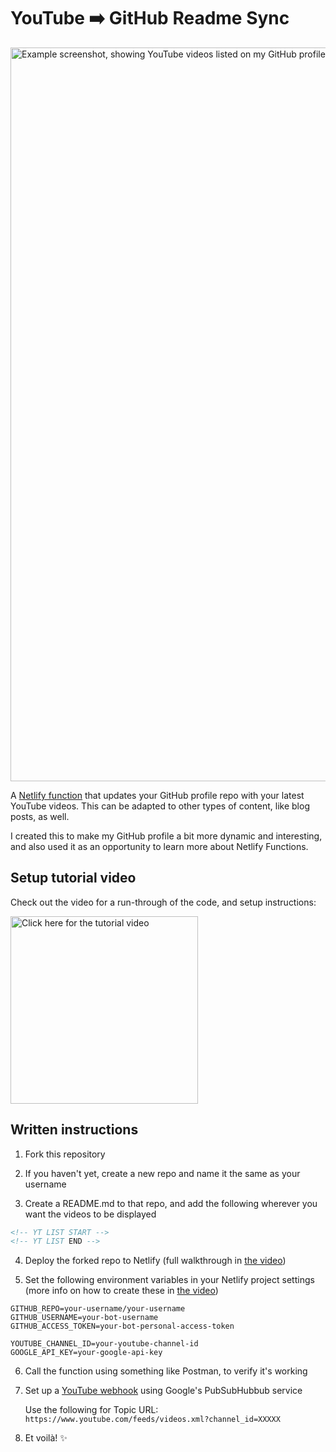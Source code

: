 # YouTube ➡️ GitHub Readme Sync

<img alt="Example screenshot, showing YouTube videos listed on my GitHub profile" src="https://raw.githubusercontent.com/jacques-blom/dynamic-github-profile/main/screenshot.jpg" width="1174" />

A [Netlify function](https://www.netlify.com/products/functions/) that updates your GitHub profile repo with your latest YouTube videos. This can be adapted to other types of content, like blog posts, as well.

I created this to make my GitHub profile a bit more dynamic and interesting, and also used it as an opportunity to learn more about Netlify Functions.

## Setup tutorial video

Check out the video for a run-through of the code, and setup instructions:

<a href="https://youtu.be/z6qmP6JJvz8"><img alt="Click here for the tutorial video" src="https://raw.githubusercontent.com/jacques-blom/dynamic-github-profile/main/video.png" width="300" /></a>

## Written instructions

1. Fork this repository

2. If you haven't yet, create a new repo and name it the same as your username

3. Create a README.md to that repo, and add the following wherever you want the videos to be displayed

```md
<!-- YT LIST START -->
<!-- YT LIST END -->
```

4. Deploy the forked repo to Netlify (full walkthrough in [the video](https://youtu.be/z6qmP6JJvz8))

5. Set the following environment variables in your Netlify project settings (more info on how to create these in [the video](https://youtu.be/z6qmP6JJvz8))

```
GITHUB_REPO=your-username/your-username
GITHUB_USERNAME=your-bot-username
GITHUB_ACCESS_TOKEN=your-bot-personal-access-token

YOUTUBE_CHANNEL_ID=your-youtube-channel-id
GOOGLE_API_KEY=your-google-api-key
```

6. Call the function using something like Postman, to verify it's working

7. Set up a [YouTube webhook](https://developers.google.com/youtube/v3/guides/push_notifications) using Google's PubSubHubbub service

    Use the following for Topic URL: `https://www.youtube.com/feeds/videos.xml?channel_id=XXXXX`

8. Et voilà! ✨
